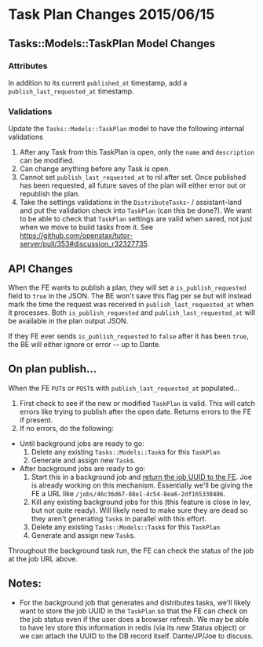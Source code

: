 # Task Plan Changes 2015/06/15

## Tasks::Models::TaskPlan Model Changes

### Attributes

In addition to its current `published_at` timestamp, add a `publish_last_requested_at` timestamp.

### Validations

Update the `Tasks::Models::TaskPlan` model to have the following internal validations

1. After any Task from this TaskPlan is open, only the `name` and `description` can be modified.
2. Can change anything before any Task is open.
3. Cannot set `publish_last_requested_at` to nil after set.  Once published has been requested, all future saves of the plan will either error out or republish the plan.
4. Take the settings validations in the `DistributeTasks`- / assistant-land and put the validation check into `TaskPlan` (can this be done?).  We want to be able to check that `TaskPlan` settings are valid when saved, not just when we move to build tasks from it.  See https://github.com/openstax/tutor-server/pull/353#discussion_r32327735.

## API Changes

When the FE wants to publish a plan, they will set a `is_publish_requested` field to `true` in the JSON.  The BE won't save this flag per se but will instead mark the time the request was received in `publish_last_requested_at` when it processes.  Both `is_publish_requested` and `publish_last_requested_at` will be available in the plan output JSON.

If they FE ever sends `is_publish_requested` to `false` after it has been `true`, the BE will either ignore or error -- up to Dante.

## On plan publish...

When the FE `PUT`s or `POST`s with `publish_last_requested_at` populated...

1. First check to see if the new or modified `TaskPlan` is valid.  This will catch errors like trying to publish after the open date.  Returns errors to the FE if present.
2. If no errors, do the following:
  * Until background jobs are ready to go:
    1. Delete any existing `Tasks::Models::Task`s for this `TaskPlan`
    2. Generate and assign new `Task`s.
  * After background jobs are ready to go:
    1. Start this in a background job and [return the job UUID to the FE](https://github.com/openstax/napkin-notes/blob/master/phil/conventions.md#async-operations).  Joe is already working on this mechanism.  Essentially we'll be giving the FE a URL like `/jobs/46c36d67-88e1-4c54-8ea6-2df165330486`.
    1. Kill any existing background jobs for this (this feature is close in lev, but not quite ready).  Will likely need to make sure they are dead so they aren't generating `Task`s in parallel with this effort.
    2. Delete any existing `Tasks::Models::Task`s for this `TaskPlan`
    3. Generate and assign new `Task`s.

Throughout the background task run, the FE can check the status of the job at the job URL above.

## Notes:

* For the background job that generates and distributes tasks, we'll likely want to store the job UUID in the `TaskPlan` so that the FE can check on the job status even if the user does a browser refresh.  We may be able to have lev store this information in redis (via its new Status object) or we can attach the UUID to the DB record itself.  Dante/JP/Joe to discuss.
